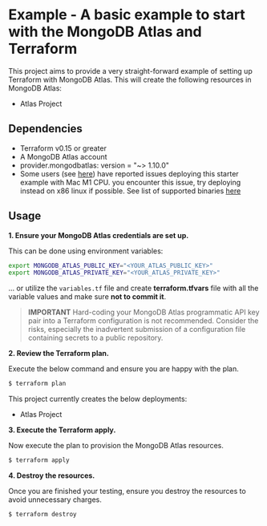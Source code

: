 # Example - A basic example to start with the MongoDB Atlas and Terraform

This project aims to provide a very straight-forward example of setting up Terraform with MongoDB Atlas. This will create the following resources in MongoDB Atlas:

- Atlas Project

## Dependencies

* Terraform v0.15 or greater
* A MongoDB Atlas account 
* provider.mongodbatlas: version = "~> 1.10.0"
* Some users (see [here](https://github.com/mongodb/terraform-provider-mongodbatlas/issues/1083)) have reported issues deploying this starter example with Mac M1 CPU. you encounter this issue, try deploying instead on x86 linux if possible. See list of supported binaries [here](https://github.com/mongodb/terraform-provider-mongodbatlas/releases/tag/v1.8.1)  

## Usage

**1\. Ensure your MongoDB Atlas credentials are set up.**

This can be done using environment variables:

```bash
export MONGODB_ATLAS_PUBLIC_KEY="<YOUR_ATLAS_PUBLIC_KEY>"
export MONGODB_ATLAS_PRIVATE_KEY="<YOUR_ATLAS_PRIVATE_KEY>"
```

... or utilize the `variables.tf` file and create **terraform.tfvars** file with all the variable values and make sure **not to commit it**.


> **IMPORTANT** Hard-coding your MongoDB Atlas programmatic API key pair into a Terraform configuration is not recommended. Consider the risks, especially the inadvertent submission of a configuration file containing secrets to a public repository.


**2\. Review the Terraform plan.**

Execute the below command and ensure you are happy with the plan.

``` bash
$ terraform plan
```

This project currently creates the below deployments:

- Atlas Project

**3\. Execute the Terraform apply.**

Now execute the plan to provision the MongoDB Atlas resources.

``` bash
$ terraform apply
```

**4\. Destroy the resources.**

Once you are finished your testing, ensure you destroy the resources to avoid unnecessary charges.

``` bash
$ terraform destroy
```



